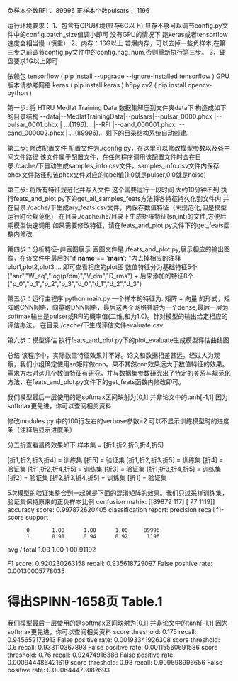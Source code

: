 负样本个数RFI：     89996
正样本个数pulsars： 1196

运行环境要求：
1、包含有GPU环境(显存6G以上) 显存不够可以调节config.py文件中的config.batch_size值调小即可
  没有GPU的情况下 跑keras或者tensorflow速度会相当慢（慎重）
2、内存：16G以上 若爆内存，可以去掉一些负样本,在第三步之前调节config.py文件中的config.nag_num,否则重新执行第三步。
3、硬盘要求1G以上即可


依赖包
tensorflow ( pip install --upgrade --ignore-installed tensorflow ) GPU版本请参考网络
keras ( pip install keras ) 
h5py
cv2 ( pip install opencv-python )


第一步: 将 HTRU Medlat Training Data 数据集解压到文件夹data下 构造成如下的目录结构
   	--data|--MedlatTrainingData|--pulsars|--pulsar_0000.phcx
                                         |--pulsar_0001.phcx
                                         |    ...(1196)...
                               |--RFI    |--cand_000001.phcx
                               	         |--cand_000002.phcx
                               	         |    ...(89996)...
    剩下的目录结构系统自动创建。


第二步: 修改配置文件
	配置文件为./config.py，在这里可以修改模型参数以及各中间文件路径
  该文件属于配置文件，在任何程序调用该配置文件时会在目录./cache/下自动生成samples_info.csv文件，samples_info.csv文件内保存phcx文件路径和该phcx文件对应的label值(1.0就是pulser,0.0就是noise)


第三步: 将所有特征规范化并写入文件
  这个需要运行一段时间 大约10分钟不到
  执行feats_and_plot.py下的get_all_samples_feats方法将各特征持久化到文件内
  并在目录./cache/下生成ary_feats.csv文件，内保存数值特征（未规范化,但是模型运行时会规范化）
  在目录./cache/h5/目录下生成矩阵特征(sn,int)的文件,方便后期模型快速调用
  如果需要修改特征，请在feats_and_plot.py文件下的get_feats函数内修改


第四步：分析特征-并画图展示
  画图文件是./feats_and_plot.py,展示相应的输出图像，在该文件中最后的"if __name__ == '__main__': "内去掉相应的注释 plot1,plot2,plot3,... 即可查看相应的plot图
  数值特征分为基础特征5个("snr","W_eq","log(p/dm)","V_dm","D_rms") + 后来添加的特征8个("p_0","p_1","p_2","p_3","d_0","d_1","d_2","d_3")


第五步：运行主程序
	python main.py
	一个样本的特征为: 矩阵 + 向量 的形式，矩阵跑CNN网络，向量跑DNN网络，最后这两个网络并联为一个dense,最后一层为softmax输出是pulser或RFI的概率值(二维,和为1.0)。针对模型的输出给定相应的评估办法。
  在目录./cache/下生成评估文件evaluate.csv

	
第六步：模型评估
  执行feats_and_plot.py下的plot_evaluate生成模型评估曲线图


总结
该程序中，实际数值特征效果并不好。论文和数据相差甚远。经过人为观察，我们小组确定使用sn矩阵做cnn。果不其然cnn效果远大于数值特征的效果。需求方若对这几个数值特征有研究，并与数据集参数研究出了特定的关系与规范化方法，在feats_and_plot.py文件下的get_feats函数内修改即可。


我们模型最后一层使用的是softmax区间映射为[0,1] 并非论文中的tanh[-1,1] 因为softmax更先进，你可以查阅相关资料

修改modules.py 中的100行左右的verbose参数=2 可以不显示训练模型时的进度条（注释后显示进度条）

分五折查看最终效果如下
样本集 = [折1,折2,折3,折4,折5]

[折1,折2,折3,折4] = 训练集   [折5] = 验证集
[折1,折2,折3,折5] = 训练集   [折4] = 验证集
[折1,折2,折4,折5] = 训练集   [折3] = 验证集
[折1,折3,折4,折5] = 训练集   [折2] = 验证集
[折2,折3,折4,折5] = 训练集   [折1] = 验证集

5次模型的验证集整合到一起就是下面的混淆矩阵的效果。我们只过采样训练集，验证集保持原来的正负样本比例
confusion matrix: 
[[89879   117]
 [   77  1119]]
accuracy score:  0.997872620405
classification report:
             precision    recall  f1-score   support

          0       1.00      1.00      1.00     89996
          1       0.91      0.94      0.92      1196

avg / total       1.00      1.00      1.00     91192

F1 score:  0.920230263158
recall:  0.935618729097
False positive rate:  0.00130005778035


# 得出SPINN-1658页 Table.1 
我们模型最后一层使用的是softmax区间映射为[0,1] 并非论文中的tanh[-1,1] 因为softmax更先进，你可以查阅相关资料
score threshold:  0.175  recall:  0.945652173913  False positive rate:  0.00193341926308
score threshold:  0.6    recall:  0.933110367893  False positive rate:  0.00115560691586
score threshold:  0.76   recall:  0.92474916388  False positive rate:  0.000944486421619
score threshold:  0.93   recall:  0.909698996656  False positive rate:  0.000644473087693












